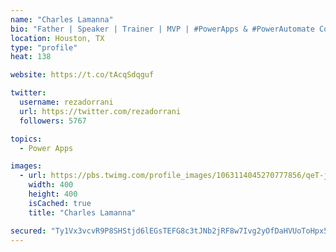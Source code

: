 ```yaml
---
name: "Charles Lamanna"
bio: "Father | Speaker | Trainer | MVP | #PowerApps & #PowerAutomate Community Super User | YouTuber Right-pointing triangle http://youtube.com/c/rezadorrani | Learn - Share - Clockwise rightwards and leftwards open circle arrows"
location: Houston, TX
type: "profile"
heat: 138

website: https://t.co/tAcqSdqguf

twitter:
  username: rezadorrani
  url: https://twitter.com/rezadorrani
  followers: 5767

topics:
  - Power Apps

images:
  - url: https://pbs.twimg.com/profile_images/1063114045270777856/qeT-jpWr_400x400.jpg
    width: 400
    height: 400
    isCached: true
    title: "Charles Lamanna"

secured: "Ty1Vx3vcvR9P8SHStjd6lEGsTEFG8c3tJNb2jRF8w7Ivg2yOfDaHVUoToHpx5ihuODfFQpMejuHiVK2Rd1uWmR6yuOTFprYuo3BkRYU4ztUAdCRFEUxqlHkYIlq2zNIZ5q1bngSd28+6p3kBGrYXTeBbBFuZo2rf3i68JAEK4YO4KS8/KiM6IAx6F9I+s52CzuXoqNp0G7cFvtg1PG/6S/FGnb5wNwrQoHxkNLxsoPUPXTKbM9BKiYU0Wyh173Ub+oEND6Ndoj+YE9smeLz+vwLC5Y9/LrY1i7PcZZmTmyjVN2ldFhFvrB5JUjLTWCoiQlTYrIX2LwrbLZCyKoAwCd4+HzgPTx5xJ83JbAFMlRWpYDJ6hGs2ulEkXMWeSLrW59Y7E4WuXQcoEWxP83fVoH2HYCaB2MTDws4BeEIGcOs=;K2hWYFfJvs0GSdQyMzHJBA=="
---
```


